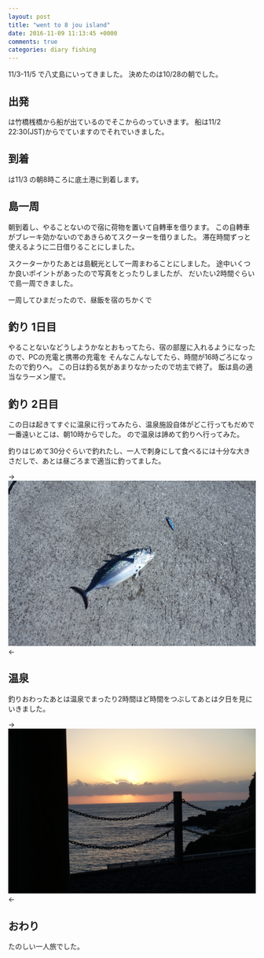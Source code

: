 ```yaml
---
layout: post
title: "went to 8 jou island"
date: 2016-11-09 11:13:45 +0000
comments: true
categories: diary fishing
---
```


11/3-11/5 で八丈島にいってきました。
決めたのは10/28の朝でした。

## 出発
は竹橋桟橋から船が出ているのでそこからのっていきます。
船は11/2 22:30(JST)からでていますのでそれでいきました。

## 到着
は11/3 の朝8時ころに底土港に到着します。

## 島一周
朝到着し、やることないので宿に荷物を置いて自轉車を借ります。
この自轉車がブレーキ効かないのであきらめてスクーターを借りました。
滞在時間ずっと使えるように二日借りることにしました。

スクーターかりたあとは島観光として一周まわることにしました。
途中いくつか良いポイントがあったので写真をとったりしましたが、
だいたい2時間ぐらいで島一周できました。

一周してひまだったので、昼飯を宿のちかくで

## 釣り 1日目
やることないなどうしようかなとおもってたら、宿の部屋に入れるようになったので、PCの充電と携帯の充電を
そんなこんなしてたら、時間が16時ごろになったので釣りへ。
この日は釣る気があまりなかったので坊主で終了。
飯は島の適当なラーメン屋で。

## 釣り 2日目
この日は起きてすぐに温泉に行ってみたら、温泉施設自体がどこ行ってもだめで一番遠いとこは、朝10時からでした。
ので温泉は諦めて釣りへ行ってみた。

釣りはじめて30分ぐらいで釣れたし、一人で刺身にして食べるには十分な大きさだしで、あとは昼ごろまで適当に釣ってました。

-> ![アイッパラ](/images/photo/hachijo-ipara.jpg) <-

## 温泉
釣りおわったあとは温泉でまったり2時間ほど時間をつぶしてあとは夕日を見にいきました。

-> ![サンセット](/images/photo/hachijo-sunset.jpg) <-

## おわり
たのしい一人旅でした。
